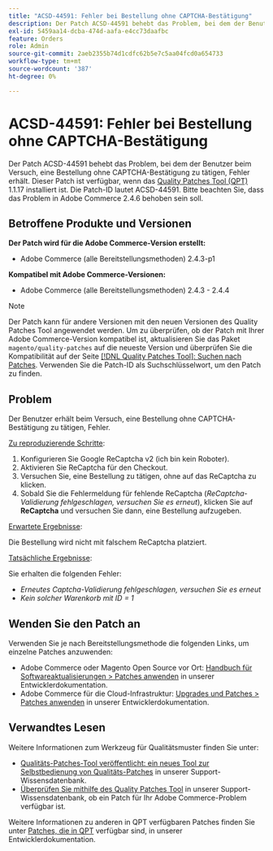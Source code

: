```yaml
---
title: "ACSD-44591: Fehler bei Bestellung ohne CAPTCHA-Bestätigung"
description: Der Patch ACSD-44591 behebt das Problem, bei dem der Benutzer beim Versuch, eine Bestellung ohne CAPTCHA-Bestätigung zu tätigen, Fehler erhält.
exl-id: 5459aa14-dcba-474d-aafa-e4cc73daafbc
feature: Orders
role: Admin
source-git-commit: 2aeb2355b74d1cdfc62b5e7c5aa04fcd0a654733
workflow-type: tm+mt
source-wordcount: '387'
ht-degree: 0%

---
```


# ACSD-44591: Fehler bei Bestellung ohne CAPTCHA-Bestätigung

Der Patch ACSD-44591 behebt das Problem, bei dem der Benutzer beim Versuch, eine Bestellung ohne CAPTCHA-Bestätigung zu tätigen, Fehler erhält.
Dieser Patch ist verfügbar, wenn das [Quality Patches Tool (QPT)](/help/announcements/adobe-commerce-announcements/magento-quality-patches-released-new-tool-to-self-serve-quality-patches.md) 1.1.17 installiert ist. Die Patch-ID lautet ACSD-44591. Bitte beachten Sie, dass das Problem in Adobe Commerce 2.4.6 behoben sein soll.

## Betroffene Produkte und Versionen

**Der Patch wird für die Adobe Commerce-Version erstellt:**

* Adobe Commerce (alle Bereitstellungsmethoden) 2.4.3-p1

**Kompatibel mit Adobe Commerce-Versionen:**

* Adobe Commerce (alle Bereitstellungsmethoden) 2.4.3 - 2.4.4

>[!NOTE]
>
>Der Patch kann für andere Versionen mit den neuen Versionen des Quality Patches Tool angewendet werden. Um zu überprüfen, ob der Patch mit Ihrer Adobe Commerce-Version kompatibel ist, aktualisieren Sie das Paket `magento/quality-patches` auf die neueste Version und überprüfen Sie die Kompatibilität auf der Seite [[!DNL Quality Patches Tool]: Suchen nach Patches](https://experienceleague.adobe.com/tools/commerce-quality-patches/index.html). Verwenden Sie die Patch-ID als Suchschlüsselwort, um den Patch zu finden.

## Problem

Der Benutzer erhält beim Versuch, eine Bestellung ohne CAPTCHA-Bestätigung zu tätigen, Fehler.

<u>Zu reproduzierende Schritte</u>:

1. Konfigurieren Sie Google ReCaptcha v2 (ich bin kein Roboter).
1. Aktivieren Sie ReCaptcha für den Checkout.
1. Versuchen Sie, eine Bestellung zu tätigen, ohne auf das ReCaptcha zu klicken.
1. Sobald Sie die Fehlermeldung für fehlende ReCaptcha (*ReCaptcha-Validierung fehlgeschlagen, versuchen Sie es erneut*), klicken Sie auf **ReCaptcha** und versuchen Sie dann, eine Bestellung aufzugeben.

<u>Erwartete Ergebnisse</u>:

Die Bestellung wird nicht mit falschem ReCaptcha platziert.

<u>Tatsächliche Ergebnisse</u>:

Sie erhalten die folgenden Fehler:

* *Erneutes Captcha-Validierung fehlgeschlagen, versuchen Sie es erneut*
* *Kein solcher Warenkorb mit ID = 1*

## Wenden Sie den Patch an

Verwenden Sie je nach Bereitstellungsmethode die folgenden Links, um einzelne Patches anzuwenden:

* Adobe Commerce oder Magento Open Source vor Ort: [Handbuch für Softwareaktualisierungen > Patches anwenden](https://experienceleague.adobe.com/en/docs/commerce-operations/tools/quality-patches-tool/usage) in unserer Entwicklerdokumentation.
* Adobe Commerce für die Cloud-Infrastruktur: [Upgrades und Patches > Patches anwenden](https://experienceleague.adobe.com/en/docs/commerce-cloud-service/user-guide/develop/upgrade/apply-patches) in unserer Entwicklerdokumentation.

## Verwandtes Lesen

Weitere Informationen zum Werkzeug für Qualitätsmuster finden Sie unter:

* [Qualitäts-Patches-Tool veröffentlicht: ein neues Tool zur Selbstbedienung von Qualitäts-Patches](/help/announcements/adobe-commerce-announcements/magento-quality-patches-released-new-tool-to-self-serve-quality-patches.md) in unserer Support-Wissensdatenbank.
* [Überprüfen Sie mithilfe des Quality Patches Tool](/help/support-tools/patches-available-in-qpt-tool/check-patch-for-magento-issue-with-magento-quality-patches.md) in unserer Support-Wissensdatenbank, ob ein Patch für Ihr Adobe Commerce-Problem verfügbar ist.

Weitere Informationen zu anderen in QPT verfügbaren Patches finden Sie unter [Patches, die in QPT](https://experienceleague.adobe.com/tools/commerce-quality-patches/index.html) verfügbar sind, in unserer Entwicklerdokumentation.
